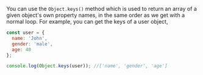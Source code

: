 
  You can use the `Object.keys()` method which is used to return an array of a given object's own property names, in the same order as we get with a normal loop. For example, you can get the keys of a user object,

  ```javascript
  const user = {
    name: 'John',
    gender: 'male',
    age: 40
  };

  console.log(Object.keys(user)); //['name', 'gender', 'age']
  ```
